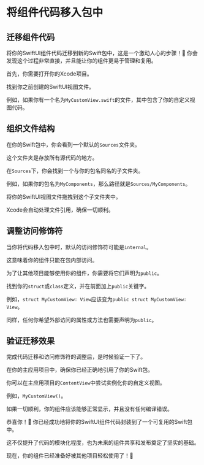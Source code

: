 ﻿# 将组件代码移入包中

## 迁移组件代码

将你的SwiftUI组件代码迁移到新的Swift包中，这是一个激动人心的步骤！🚀 你会发现这个过程非常直接，并且能让你的组件更易于管理和复用。

首先，你需要打开你的Xcode项目。

找到你之前创建的SwiftUI视图文件。

例如，如果你有一个名为`MyCustomView.swift`的文件，其中包含了你的自定义视图代码。

## 组织文件结构

在你的Swift包中，你会看到一个默认的`Sources`文件夹。

这个文件夹是存放所有源代码的地方。

在`Sources`下，你会找到一个与你的包名同名的子文件夹。

例如，如果你的包名为`MyComponents`，那么路径就是`Sources/MyComponents`。

将你的SwiftUI视图文件拖拽到这个子文件夹中。

Xcode会自动处理文件引用，确保一切顺利。

## 调整访问修饰符

当你将代码移入包中时，默认的访问修饰符可能是`internal`。

这意味着你的组件只能在包内部访问。

为了让其他项目能够使用你的组件，你需要将它们声明为`public`。

找到你的`struct`或`class`定义，并在前面加上`public`关键字。

例如，`struct MyCustomView: View`应该变为`public struct MyCustomView: View`。

同样，任何你希望外部访问的属性或方法也需要声明为`public`。

## 验证迁移效果

完成代码迁移和访问修饰符的调整后，是时候验证一下了。

在你的主应用项目中，确保你已经正确地引用了你的Swift包。

你可以在主应用项目的`ContentView`中尝试实例化你的自定义视图。

例如，`MyCustomView()`。

如果一切顺利，你的组件应该能够正常显示，并且没有任何编译错误。

恭喜你！🎉 你已经成功地将你的SwiftUI组件代码封装到了一个可复用的Swift包中。

这不仅提升了代码的模块化程度，也为未来的组件共享和发布奠定了坚实的基础。

现在，你的组件已经准备好被其他项目轻松使用了！🥳